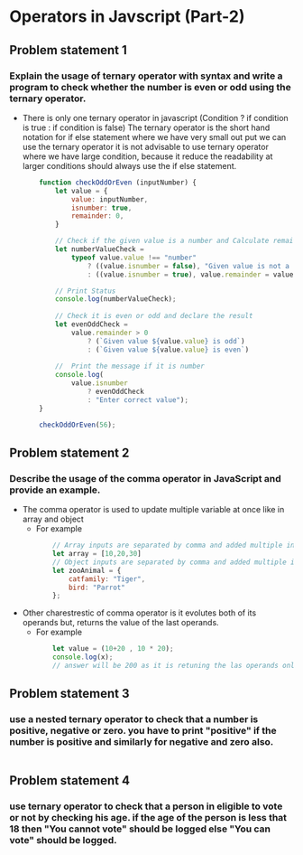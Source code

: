 # Operators in Javscript (Part-2)
## Problem statement 1
### Explain the usage of ternary operator with syntax and write a program to check whether the number is even or odd using the ternary operator.
- There is only one ternary operator in javascript (Condition ? if condition is true : if condition is false) The ternary operator is the short hand notation for if else statement where we have very small out put we can use the ternary operator it is not advisable to use ternary operator where we have large condition, because it reduce the readability at larger conditions should always use the if else statement.
    ``` javascript
        function checkOddOrEven (inputNumber) {
            let value = {
                value: inputNumber,
                isnumber: true,
                remainder: 0,
            }

            // Check if the given value is a number and Calculate remainder
            let numberValueCheck =
                typeof value.value !== "number" 
                    ? ((value.isnumber = false), "Given value is not a number")
                    : ((value.isnumber = true), value.remainder = value.value%2, "Processing to check if value is even or odd");

            // Print Status
            console.log(numberValueCheck);
            
            // Check it is even or odd and declare the result
            let evenOddCheck = 
                value.remainder > 0
                    ? (`Given value ${value.value} is odd`)
                    : (`Given value ${value.value} is even`)
            
            //  Print the message if it is number 
            console.log(
                value.isnumber
                    ? evenOddCheck
                    : "Enter correct value");
        }

        checkOddOrEven(56);
    ```
## Problem statement 2
### Describe the usage of the comma operator in JavaScript and provide an example.
- The comma operator is used to update multiple variable at once like in array and object
    - For example
        ``` javascript
            // Array inputs are separated by comma and added multiple input.
            let array = [10,20,30]
            // Object inputs are separated by comma and added multiple input.
            let zooAnimal = {
                catfamily: "Tiger",
                bird: "Parrot"
            };
        ```
- Other charestrestic of comma operator is it evolutes both of its operands but, returns the value of the last operands.
    - For example
        ``` javascript
            let value = (10+20 , 10 * 20);
            console.log(x);
            // answer will be 200 as it is retuning the las operands only.
        ```

## Problem statement 3
### use a nested ternary operator to check that a number is positive, negative or zero. you have to print "positive" if the number is positive and similarly for negative and zero also.
``` javascript
```

## Problem statement 4
### use ternary operator to check that a person in eligible to vote or not by checking his age. if the age of the person is less that 18 then "You cannot vote" should be logged else "You can vote" should be logged.
``` javascript
```